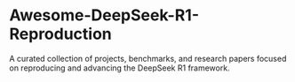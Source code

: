 # Awesome-DeepSeek-R1-Reproduction
A curated collection of projects, benchmarks, and research papers focused on reproducing and advancing the DeepSeek R1 framework. 
